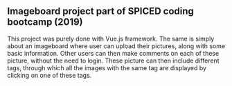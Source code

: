 ## Imageboard project part of SPICED coding bootcamp (2019)

This project was purely done with Vue.js framework.
The same is simply about an imageboard where user can upload their pictures, along with some basic information. Other users can then make comments on each of these picture, without the need to login. These picture can then include different tags, through which all the images with the same tag are displayed by clicking on one of these tags.
